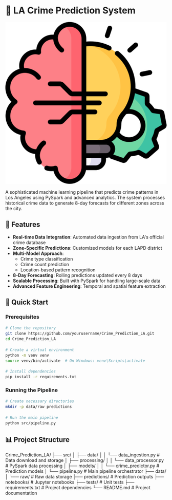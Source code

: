 # 🚓 LA Crime Prediction System

![LA Crime Prediction](machine-learning.png)

A sophisticated machine learning pipeline that predicts crime patterns in Los Angeles using PySpark and advanced analytics. The system processes historical crime data to generate 8-day forecasts for different zones across the city.

## 🎯 Features

- **Real-time Data Integration**: Automated data ingestion from LA's official crime database
- **Zone-Specific Predictions**: Customized models for each LAPD district
- **Multi-Model Approach**: 
  - Crime type classification
  - Crime count prediction
  - Location-based pattern recognition
- **8-Day Forecasting**: Rolling predictions updated every 8 days
- **Scalable Processing**: Built with PySpark for handling large-scale data
- **Advanced Feature Engineering**: Temporal and spatial feature extraction

## 🚀 Quick Start

### Prerequisites

```bash
# Clone the repository
git clone https://github.com/yourusername/Crime_Prediction_LA.git
cd Crime_Prediction_LA

# Create a virtual environment
python -m venv venv
source venv/bin/activate  # On Windows: venv\Scripts\activate

# Install dependencies
pip install -r requirements.txt
```

### Running the Pipeline

```bash
# Create necessary directories
mkdir -p data/raw predictions

# Run the main pipeline
python src/pipeline.py
```

## 📊 Project Structure 
Crime_Prediction_LA/
├── src/
│ ├── data/
│ │ └── data_ingestion.py # Data download and storage
│ ├── processing/
│ │ └── data_processor.py # PySpark data processing
│ ├── models/
│ │ └── crime_predictor.py # Prediction models
│ └── pipeline.py # Main pipeline orchestrator
├── data/
│ └── raw/ # Raw data storage
├── predictions/ # Prediction outputs
├── notebooks/ # Jupyter notebooks
├── tests/ # Unit tests
├── requirements.txt # Project dependencies
└── README.md # Project documentation